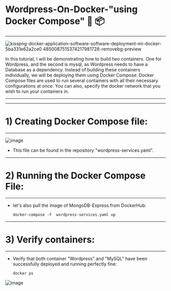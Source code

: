 # Wordpress-On-Docker-"using Docker Compose" 🐳 📦
-------------------

![kisspng-docker-application-software-software-deployment-mi-docker-5ba331e62a2ce0 4850087515374217981728-removebg-preview](https://github.com/WaseemCloud/Dynamic-web-page---Docker/assets/157589909/7ad105da-5471-499e-9e21-e8bd93247787)


In this tutorial, I will be demonstrating how to build two containers. One for Wordpress, and the second is mysql, as Wordpress needs to have a Database as a dependency. Instead of building these containers individually, we will be deploying them using Docker Compose. Docker Compose files are used to run several containers with all their necessary configurations at once. You can also, specify the docker network that you wish to run your containers in.

-------------------

-------------------
# 1) Creating Docker Compose file:
-------------------

![image](https://github.com/WaseemCloud/MongoDB-On-Docker/assets/157589909/1eefab69-1b94-4743-a44e-479ddaa5fb12)

- This file can be found in the repository "wordpress-services.yaml".

-------------------
# 2) Running the Docker Compose File:
-------------------

- let's also pull the image of MongoDB-Express from DockerHub:

      docker-compose -f  wordpress-services.yaml up


-------------------
# 3) Verify containers:
-------------------

- Verify that both container "Wordpress" and "MySQL" have been successfully deployed and running perfectly fine:

      docker ps


![image](https://github.com/WaseemCloud/MongoDB-On-Docker/assets/157589909/095a1607-79b1-4020-bbd3-144c3969cd16)

